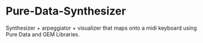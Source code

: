 # Pure-Data-Synthesizer
Synthesizer + arpeggiator + visualizer that maps onto a midi keyboard using Pure Data and GEM Libraries. 
